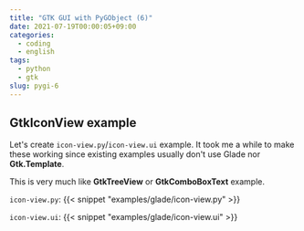 ```yaml
---
title: "GTK GUI with PyGObject (6)"
date: 2021-07-19T00:00:05+09:00
categories:
  - coding
  - english
tags:
  - python
  - gtk
slug: pygi-6
---
```



## GtkIconView example

Let's create `icon-view.py`/`icon-view.ui` example.  It took me
a while to make these working since existing examples usually don't use Glade
nor __Gtk.Template__.

This is very much like  __GtkTreeView__ or __GtkComboBoxText__ example.

`icon-view.py`:
{{< snippet "examples/glade/icon-view.py" >}}

`icon-view.ui`:
{{< snippet "examples/glade/icon-view.ui" >}}



<!-- vim: set sw=2 sts=2 ai si et tw=79 ft=markdown: -->
